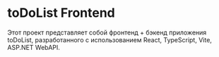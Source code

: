 # toDoList Frontend

Этот проект представляет собой фронтенд + бэкенд приложения toDoList, разработанного с использованием React, TypeScript, Vite, ASP.NET WebAPI.

